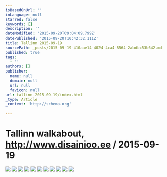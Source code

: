 ```yaml
---
isBasedOnUrl: ''
inLanguage: null
starred: false
keywords: []
description: ''
dateModified: '2015-09-20T09:04:09.799Z'
datePublished: '2015-09-20T10:42:32.111Z'
title: Tallinn 2015-09-19
sourcePath: _posts/2015-09-19-410aae14-4024-4ca4-8564-2abdbc53b642.md
published: true
tags:
  - ''
authors: []
publisher:
  name: null
  domain: null
  url: null
  favicon: null
url: tallinn-2015-09-19/index.html
_type: Article
_context: 'http://schema.org'

---
```

# Tallinn walkabout, http://www.disainioo.ee / 2015-09-19
![](https://the-grid-user-content.s3-us-west-2.amazonaws.com/c34cc256-bd20-4956-9ba2-003e20824a04.jpg)
![](https://the-grid-user-content.s3-us-west-2.amazonaws.com/175318ee-c1b6-4058-9547-7dbf68c222cc.jpg)
![](https://the-grid-user-content.s3-us-west-2.amazonaws.com/69ad7f91-8e0d-4fdb-b2ac-a91b2a6f6cd0.jpg)
![](https://the-grid-user-content.s3-us-west-2.amazonaws.com/1f0e4fc5-e53f-433a-b507-a4ef228bd22b.jpg)
![](https://the-grid-user-content.s3-us-west-2.amazonaws.com/b3109894-cc0d-43b4-9f8f-e1f56ed52072.jpg)
![](https://the-grid-user-content.s3-us-west-2.amazonaws.com/b33bd112-47e8-46de-99f7-c0037d9633f9.jpg)
![](https://the-grid-user-content.s3-us-west-2.amazonaws.com/178ca237-d6e8-4fbb-bfd7-6151c235c29b.jpg)
![](https://the-grid-user-content.s3-us-west-2.amazonaws.com/46d4f9b1-c550-41d9-9b71-f66e8a8224e6.jpg)
![](https://the-grid-user-content.s3-us-west-2.amazonaws.com/ccc5a9f4-c11c-46ed-95d9-33d7f05a4b85.jpg)
![](https://the-grid-user-content.s3-us-west-2.amazonaws.com/c1410352-5c1e-47a4-acba-8136aef53378.jpg)
![](https://the-grid-user-content.s3-us-west-2.amazonaws.com/7ab35e74-fc17-4cb6-b243-9e6efce794d2.jpg)